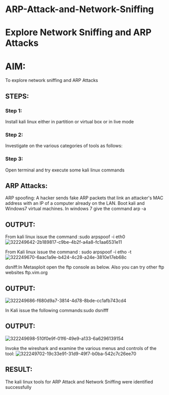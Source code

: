 # ARP-Attack-and-Network-Sniffing
# Explore Network Sniffing and ARP Attacks

# AIM:

To explore network sniffing and ARP Attacks

## STEPS:

### Step 1:

Install kali linux either in partition or virtual box or in live mode

### Step 2:

Investigate on the various categories of tools as follows:

### Step 3:
Open terminal and try execute some kali linux commands

## ARP Attacks:  
ARP spoofing: A hacker sends fake ARP packets that link an attacker's MAC address with an IP of a computer already on the LAN. 
Boot kali and Windows7 virtual machines.
In windows 7 give the command arp -a

## OUTPUT:

From kali linux issue the command :sudo arpspoof -i eth0 
![322249642-2b189817-c9be-4b2f-a4a8-fc1aa6531e11](https://github.com/pradeepasri26/ARP-Attack-and-Network-Sniffing/assets/131433142/42c57747-0db8-42b2-a44b-6ed1a4e2edff)

From Kali linux issue the command : sudo arpspoof -i etho -t
![322249670-6aac1a9e-b424-4c28-a24e-3810e17eb68c](https://github.com/pradeepasri26/ARP-Attack-and-Network-Sniffing/assets/131433142/1c2ae4f9-8fcf-42b8-8b4e-17b6f0a76167)

dsniff:In Metasploit open the ftp console as below. Also you can try other ftp websites ftp.vim.org
## OUTPUT:

![322249686-f680d9a7-3814-4d78-8bde-cc1afb743cd4](https://github.com/pradeepasri26/ARP-Attack-and-Network-Sniffing/assets/131433142/a45261c6-893d-4f11-9d21-a6d1a8eb343a)

In Kali issue the following commands:sudo dsnifff
## OUTPUT:

![322249698-510f0e9f-01f6-49e9-a133-6a6296139154](https://github.com/pradeepasri26/ARP-Attack-and-Network-Sniffing/assets/131433142/8cae85d3-b265-4d38-b277-4506a10f606c)

Invoke the wireshark and examine the various menus  and controls of the tool:
![322249702-19c33e91-31d9-49f7-b0ba-542c7c26ee70](https://github.com/pradeepasri26/ARP-Attack-and-Network-Sniffing/assets/131433142/2f2c4ace-5809-46b9-98e7-daaf9a4f4bbc)


## RESULT:
The kali linux tools for ARP Attack and Network Sniffing were identified successfully
